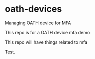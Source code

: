 # oath-devices
Managing OATH device for MFA

This repo is for a OATH device mfa demo

This repo will have things related to mfa

Test.